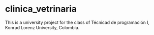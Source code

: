 # clinica_vetrinaria
This is a university project for the class of Técnicad de programación I, Konrad Lorenz University, Colombia. 
